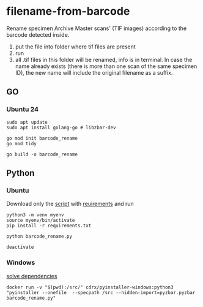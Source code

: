 # filename-from-barcode
Rename specimen Archive Master scans' (TIF images) according to the barcode detected inside. 

1) put the file into folder where tif files are present
2) run
3) all .tif files in this folder will be renamed, info is in terminal. In case the name already exists (there is more than one scan of the same specimen ID), the new name will include the original filename as a suffix.


## GO

### Ubuntu 24

```shell
sudo apt update
sudo apt install golang-go # libzbar-dev

go mod init barcode_rename  
go mod tidy
```

```shell
go build -o barcode_rename 
```

## Python

### Ubuntu

Download only the [script](barcode_rename.py) with [reuirements](requirements.txt) and run
```shell
python3 -m venv myenv
source myenv/bin/activate
pip install -r requirements.txt

python barcode_rename.py

deactivate
```

### Windows 
[solve dependencies](https://ruvi-d.medium.com/getting-zbarlight-to-work-on-windows-a3dc643dba18)
```shell
docker run -v "$(pwd):/src/" cdrx/pyinstaller-windows:python3 "pyinstaller --onefile  --specpath /src --hidden-import=pyzbar.pyzbar barcode_rename.py"
```